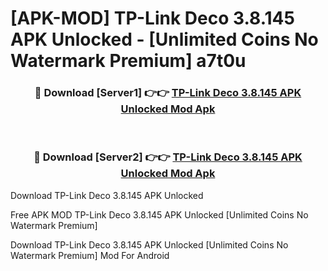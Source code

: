 # [APK-MOD] TP-Link Deco 3.8.145 APK Unlocked - [Unlimited Coins No Watermark Premium] a7t0u



<div align="center">
<h3>🔴 Download [Server1] 👉👉 <a href="https://momento.my/?title=TP-Link_Deco_3.8.145_APK_Unlocked">TP-Link Deco 3.8.145 APK Unlocked Mod Apk</a></h3><br>

<h3>🔴 Download [Server2] 👉👉 <a href="https://momento.my/?title=TP-Link_Deco_3.8.145_APK_Unlocked">TP-Link Deco 3.8.145 APK Unlocked Mod Apk</a></h3>
</div>



Download TP-Link Deco 3.8.145 APK Unlocked 

Free APK MOD TP-Link Deco 3.8.145 APK Unlocked [Unlimited Coins No Watermark Premium]

Download TP-Link Deco 3.8.145 APK Unlocked [Unlimited Coins No Watermark Premium] Mod For Android
